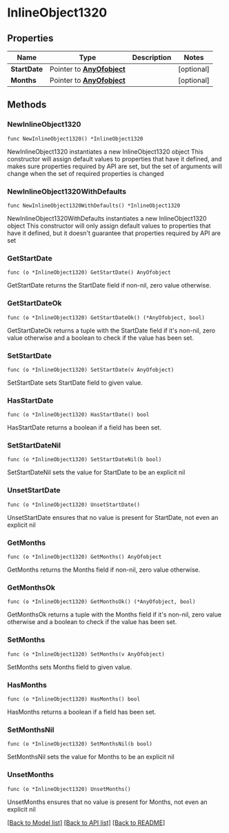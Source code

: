# InlineObject1320

## Properties

Name | Type | Description | Notes
------------ | ------------- | ------------- | -------------
**StartDate** | Pointer to [**AnyOfobject**](anyOf&lt;object&gt;.md) |  | [optional] 
**Months** | Pointer to [**AnyOfobject**](anyOf&lt;object&gt;.md) |  | [optional] 

## Methods

### NewInlineObject1320

`func NewInlineObject1320() *InlineObject1320`

NewInlineObject1320 instantiates a new InlineObject1320 object
This constructor will assign default values to properties that have it defined,
and makes sure properties required by API are set, but the set of arguments
will change when the set of required properties is changed

### NewInlineObject1320WithDefaults

`func NewInlineObject1320WithDefaults() *InlineObject1320`

NewInlineObject1320WithDefaults instantiates a new InlineObject1320 object
This constructor will only assign default values to properties that have it defined,
but it doesn't guarantee that properties required by API are set

### GetStartDate

`func (o *InlineObject1320) GetStartDate() AnyOfobject`

GetStartDate returns the StartDate field if non-nil, zero value otherwise.

### GetStartDateOk

`func (o *InlineObject1320) GetStartDateOk() (*AnyOfobject, bool)`

GetStartDateOk returns a tuple with the StartDate field if it's non-nil, zero value otherwise
and a boolean to check if the value has been set.

### SetStartDate

`func (o *InlineObject1320) SetStartDate(v AnyOfobject)`

SetStartDate sets StartDate field to given value.

### HasStartDate

`func (o *InlineObject1320) HasStartDate() bool`

HasStartDate returns a boolean if a field has been set.

### SetStartDateNil

`func (o *InlineObject1320) SetStartDateNil(b bool)`

 SetStartDateNil sets the value for StartDate to be an explicit nil

### UnsetStartDate
`func (o *InlineObject1320) UnsetStartDate()`

UnsetStartDate ensures that no value is present for StartDate, not even an explicit nil
### GetMonths

`func (o *InlineObject1320) GetMonths() AnyOfobject`

GetMonths returns the Months field if non-nil, zero value otherwise.

### GetMonthsOk

`func (o *InlineObject1320) GetMonthsOk() (*AnyOfobject, bool)`

GetMonthsOk returns a tuple with the Months field if it's non-nil, zero value otherwise
and a boolean to check if the value has been set.

### SetMonths

`func (o *InlineObject1320) SetMonths(v AnyOfobject)`

SetMonths sets Months field to given value.

### HasMonths

`func (o *InlineObject1320) HasMonths() bool`

HasMonths returns a boolean if a field has been set.

### SetMonthsNil

`func (o *InlineObject1320) SetMonthsNil(b bool)`

 SetMonthsNil sets the value for Months to be an explicit nil

### UnsetMonths
`func (o *InlineObject1320) UnsetMonths()`

UnsetMonths ensures that no value is present for Months, not even an explicit nil

[[Back to Model list]](../README.md#documentation-for-models) [[Back to API list]](../README.md#documentation-for-api-endpoints) [[Back to README]](../README.md)


